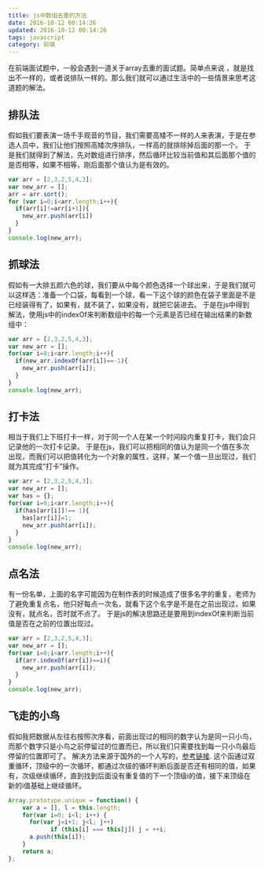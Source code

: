 ```yaml
---
title: js中数组去重的方法
date: 2016-10-12 00:14:26
updated: 2016-10-12 00:14:26
tags: javascript
category: 前端
---
```


在前端面试题中，一般会遇到一道关于array去重的面试题。简单点来说 ，就是找出不一样的，或者说排队一样的。那么我们就可以通过生活中的一些情景来思考这道题的解法。

## 排队法

假如我们要表演一场千手观音的节目，我们需要高矮不一样的人来表演，于是在参选人员中，我们让他们按照高矮次序排队，一样高的就排除掉后面的那一个。
于是我们就得到了解法，先对数组进行排序，然后循环比较当前值和其后面那个值的是否相等，如果不相等，刚后面那个值认为是有效的。

```javascript
var arr = [2,3,2,5,4,3];
var new_arr = [];
arr = arr.sort();
for (var i=0;i<arr.length;i++){
  if(arr[i]!=arr[i+1]){
    new_arr.push(arr[i])
  }
}
console.log(new_arr);
```
## 抓球法

假如有一大排五颜六色的球，我们要从中每个颜色选择一个球出来，于是我们就可以这样选：准备一个口袋，每看到一个球，看一下这个球的颜色在袋子里面是不是已经装得有了，如果有，就不装了，如果没有，就把它装进去。
于是在js中得到解法，使用js中的indexOf来判断数组中的每一个元素是否已经在输出结果的新数组中：

```javascript
var arr = [2,3,2,5,4,3];
var new_arr = [];
for(var i=0;i<arr.length;i++){
  if(new_arr.indexOf(arr[i])==-1){
    new_arr.push(arr[i]);
  }
}
console.log(new_arr);
```

## 打卡法

相当于我们上下班打卡一样，对于同一个人在某一个时间段内重复打卡，我们会只记录他的一次打卡记录。
于是在js，我们可以把相同的值认为是同一个值在多次出现，而我们可以把值转化为一个对象的属性，这样，某一个值一旦出现过，我们就为其完成“打卡”操作。

```javascript
var arr = [2,3,2,5,4,3];
var new_arr = [];
var has = {};
for(var i=0;i<arr.length;i++){
  if(has[arr[i]]!== 1){
    has[arr[i]]=1;
    new_arr.push(arr[i]);
  }
}
console.log(new_arr);
```

## 点名法

有一份名单，上面的名字可能因为在制作表的时候造成了很多名字的重复，老师为了避免重复点名，他只好每点一次名，就看下这个名字是不是在之前出现过，如果没有，就点名，否时就不点了。
于是js的解决思路还是要用到indexOf来判断当前值是否在之前的位置出现过。
```javascript
var arr = [2,3,2,5,4,3];
var new_arr = [];
for(var i=0;i<arr.length;i++){
  if(arr.indexOf(arr[i])==i){
    new_arr.push(arr[i]);
  }
}
console.log(new_arr);
```

## 飞走的小鸟

假如我把数据从左往右按照次序看，前面出现过的相同的数字认为是同一只小鸟，而那个数字只是小鸟之前停留过的位置而已，所以我们只需要找到每一只小鸟最后停留的位置即可了。
解决方法来源于国外的一个人写的，[参考链接](http://www.shamasis.net/2009/09/fast-algorithm-to-find-unique-items-in-javascript-array/).
这个函通过双重循环，顶级中的一次循环，都通过次级的循环判断后面是否还有相同的值，如果有，次级继续循环，直到找到后面没有重复值的下一个顶级i的值，接下来顶级在新的i值基础上继续循环。

```javascript 
Array.prototype.unique = function() {
    var a = [], l = this.length;
    for(var i=0; i<l; i++) {
      for(var j=i+1; j<l; j++)
            if (this[i] === this[j]) j = ++i;
      a.push(this[i]);
    }
    return a;
};
```
